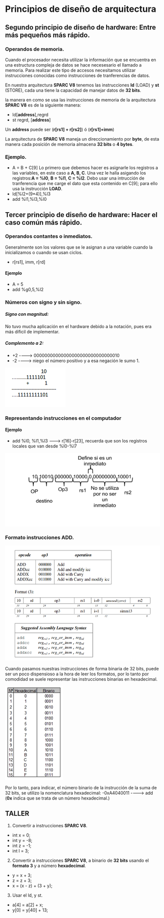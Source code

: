 # Principios de diseño de arquitectura
## Segundo principio de diseño de hardware: Entre más pequeños más rápido.
### Operandos de memoria.

Cuando el procesador necesita utilizar la información que se encuentra en una estructura compleja de datos se hace necesesario el llamado a memoria. Para realizar este tipo de accesos necesitamos utilizar instrucciones conocidas como instrucciones de tranferencias de datos.

En nuestra arquitectura **SPARC V8** tenemos las instrucciones **ld** (LOAD) y **st** (STORE), cada una tiene la capacidad de manejar datos de **32 bits**.

la manera en como se usa las instrucciones de memoria de la arquitectura **SPARC V8** es de la siguiente manera:

- ld[**address**],regrd
- st regrd, [**address**]

Un **address** puede ser (**r[rs1] + r[rs2]**) ó (**r[rs1]+imm**)

La arquitectura de **SPARC V8** maneja un direccionamiento por **byte**, de esta manera cada posición de memoria almacena **32 bits** o **4 bytes**.


### Ejemplo.

- A = B + C[9]
Lo primero que debemos hacer es asignarle los registros a las variables, en este caso a **A, B, C**.
Una vez le halla asigando los registros:**A = %l0**,  **B = %l1**, **C = %l2**. Debo usar una intrucción de tranferencia que me carge el dato que esta contenido en C[9]; para ello usa la instrucción **LOAD**.
- ld[%l2+(9*4)],%l3
- add %l1,%l3,%l0
## Tercer principio de diseño de hardware: Hacer el caso común más rápido.

### Operandos contantes o inmediatos.
Generalmente son los valores que se le asignan a una variable cuando la inicializamos o cuando se usan ciclos.

- r[rs1], imm, r[rd]
#### Ejemplo
- A = 5
- add %g0,5,%l2
### Números con signo y sin signo.
##### Signo con magnitud:
No tuvo mucha aplicación en el hardware debido a la notación, pues era más dificil de implementar.

##### Complemento a 2:

- +2 ----> 00000000000000000000000000000010
- -2 ----> niego el número positivo y a esa negación le sumo 1.

![Complemento a 2](./images/complemento2.png "Complemento a 2")

### Representando instrucciones en el computador
#### Ejemplo
- add %l0, %l1,%l3 ---> r[16]-r[23], recuerda que son los registros locales que van desde %l0-%l7


![Instrucciones](./images/instruccionadd.png "Instruccion")

### Formato instrucciones ADD.

![Formato add](./images/formatoadd.png "Formato add")

Cuando pasamos nuestras instrucciones de forma binaria de 32 bits, puede ser un poco dispensioso a la hora de leer los formatos, por lo tanto por comodidad se suele representar las instrucciones binarias en hexadecimal.


![Tabla hexadecimal](./images/tabla-hexadecimal-binario.jpg "Tabla Hexadecimal")

Por lo tanto, para indicar, el número binario de la instrucción de la suma de 32 bits, se utilizo la nomenclatura hexadecimal:
-0xA4040011 ----> add (**0x** indica que se trata de un número hexadecimal.) 

## TALLER

1. Convertir a instrucciones **SPARC V8**.
- int x = 0; 
- int y = -8; 
- int z = -1; 
- int l = 3;
2. Convertir a instrucciones **SPARC V8**, a binario de **32 bits** usando el **formato 3** y a número **hexadecimal**.
- y = x + 3;
- z = z + 3;
- x = (x - z) + (3 + y);

3. Usar el ld, y st.
- a[4] = a[2] + x;
- y[0] = y[40] + 13;

